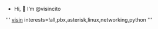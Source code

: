 - Hi, 👋 I’m @visincito

'''
[visin](admin-pbx)
interests=!all,pbx,asterisk,linux,networking,python
'''
